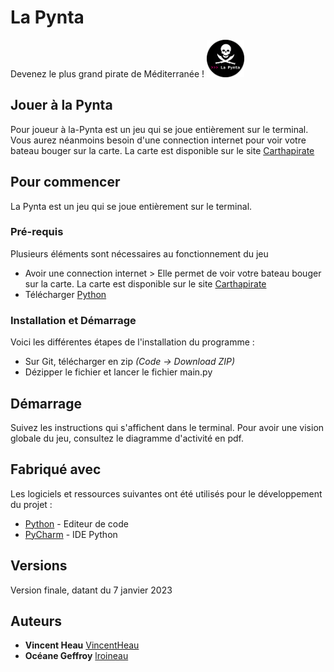 # La Pynta

Devenez le plus grand pirate de Méditerranée !
<img src="logo.png" height="60px" width="auto"/>

## Jouer à la Pynta

Pour joueur à la-Pynta est un jeu qui se joue entièrement sur le terminal. Vous aurez néanmoins besoin d'une connection internet pour voir votre bateau bouger sur la carte. 
La carte est disponible sur le site [Carthapirate](https://carthapirates.fr/)

## Pour commencer

La Pynta est un jeu qui se joue entièrement sur le terminal. 

### Pré-requis

Plusieurs éléments sont nécessaires au fonctionnement du jeu

- Avoir une connection internet > Elle permet de voir votre bateau bouger sur la carte. 
       La carte est disponible sur le site [Carthapirate](https://carthapirates.fr/)
- Télécharger [Python](https://www.python.org/downloads/)


### Installation et Démarrage

Voici les différentes étapes de l'installation du programme :

- Sur Git, télécharger en zip _(Code -> Download ZIP)_
- Dézipper le fichier et lancer le fichier main.py

## Démarrage

Suivez les instructions qui s'affichent dans le terminal. Pour avoir une vision globale du jeu, consultez le diagramme d'activité en pdf.

## Fabriqué avec

Les logiciels et ressources suivantes ont été utilisés pour le développement du projet :

* [Python](https://www.python.org/) - Editeur de code
* [PyCharm](https://www.jetbrains.com/fr-fr/pycharm/) - IDE Python

## Versions

Version finale, datant du 7 janvier 2023

## Auteurs

* **Vincent Heau** [VincentHeau](https://gitlab.com/vincent.heau)
* **Océane Geffroy** [lroineau](https://gitlab.com/oceane.geffroy)
